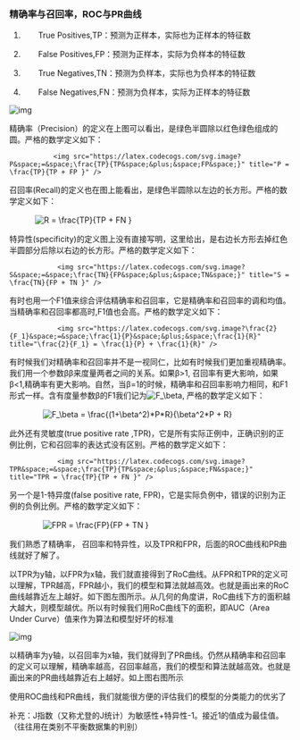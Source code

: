 ### 精确率与召回率，ROC与PR曲线



1. 　　True Positives,TP：预测为正样本，实际也为正样本的特征数

2. 　　False Positives,FP：预测为正样本，实际为负样本的特征数

3. 　　True Negatives,TN：预测为负样本，实际也为负样本的特征数

4. 　　False Negatives,FN：预测为负样本，实际为正样本的特征数

![img](https://images2015.cnblogs.com/blog/1042406/201610/1042406-20161024154443875-2037260202.jpg)

精确率（Precision）的定义在上图可以看出，是绿色半圆除以红色绿色组成的圆。严格的数学定义如下：

               <img src="https://latex.codecogs.com/svg.image?P&space;=&space;\frac{TP}{TP&space;&plus;&space;FP&space;}" title="P = \frac{TP}{TP + FP }" />

召回率(Recall)的定义也在图上能看出，是绿色半圆除以左边的长方形。严格的数学定义如下：

　　　         <img src="https://latex.codecogs.com/svg.image?R&space;=&space;\frac{TP}{TP&space;&plus;&space;FN&space;}" title="R = \frac{TP}{TP + FN }" /> 

特异性(specificity)的定义图上没有直接写明，这里给出，是右边长方形去掉红色半圆部分后除以右边的长方形。严格的数学定义如下：

                <img src="https://latex.codecogs.com/svg.image?S&space;=&space;\frac{TN}{FP&space;&plus;&space;TN&space;}" title="S = \frac{TN}{FP + TN }" />

有时也用一个F1值来综合评估精确率和召回率，它是精确率和召回率的调和均值。当精确率和召回率都高时,F1值也会高。严格的数学定义如下：

                <img src="https://latex.codecogs.com/svg.image?\frac{2}{F_1}&space;=&space;\frac{1}{P}&space;&plus;&space;\frac{1}{R}" title="\frac{2}{F_1} = \frac{1}{P} + \frac{1}{R}" />

有时候我们对精确率和召回率并不是一视同仁，比如有时候我们更加重视精确率。我们用一个参数ββ来度量两者之间的关系。如果β>1, 召回率有更大影响，如果β<1,精确率有更大影响。自然，当β=1的时候，精确率和召回率影响力相同，和F1形式一样。含有度量参数β的F1我们记为<img src="https://latex.codecogs.com/svg.image?F_\beta" title="F_\beta" />, 严格的数学定义如下：

　　　　        <img src="https://latex.codecogs.com/svg.image?F_\beta&space;=&space;\frac{(1&plus;\beta^2)*P*R}{\beta^2*P&space;&plus;&space;R}" title="F_\beta = \frac{(1+\beta^2)*P*R}{\beta^2*P + R}" />

此外还有灵敏度(true positive rate ,TPR)，它是所有实际正例中，正确识别的正例比例，它和召回率的表达式没有区别。严格的数学定义如下：

                <img src="https://latex.codecogs.com/svg.image?TPR&space;=&space;\frac{TP}{TP&space;&plus;&space;FN&space;}" title="TPR = \frac{TP}{TP + FN }" />

另一个是1-特异度(false positive rate, FPR)，它是实际负例中，错误的识别为正例的负例比例。严格的数学定义如下：

　　　　        <img src="https://latex.codecogs.com/svg.image?FPR&space;=&space;\frac{FP}{FP&space;&plus;&space;TN&space;}" title="FPR = \frac{FP}{FP + TN }" />

我们熟悉了精确率， 召回率和特异性，以及TPR和FPR，后面的ROC曲线和PR曲线就好了解了。

以TPR为y轴，以FPR为x轴，我们就直接得到了RoC曲线。从FPR和TPR的定义可以理解，TPR越高，FPR越小，我们的模型和算法就越高效。也就是画出来的RoC曲线越靠近左上越好。如下图左图所示。从几何的角度讲，RoC曲线下方的面积越大越大，则模型越优。所以有时候我们用RoC曲线下的面积，即AUC（Area Under Curve）值来作为算法和模型好坏的标准

![img](https://images2015.cnblogs.com/blog/1042406/201610/1042406-20161024164359046-1869944207.png)

以精确率为y轴，以召回率为x轴，我们就得到了PR曲线。仍然从精确率和召回率的定义可以理解，精确率越高，召回率越高，我们的模型和算法就越高效。也就是画出来的PR曲线越靠近右上越好。如上图右图所示

使用ROC曲线和PR曲线，我们就能很方便的评估我们的模型的分类能力的优劣了

补充：J指数（又称尤登的J统计）为敏感性+特异性-1。接近1的值成为最佳值。（往往用在类别不平衡数据集的判别）
